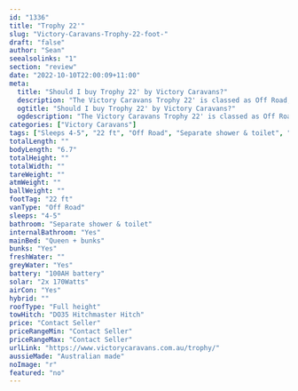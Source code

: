 ```yaml
---
id: "1336"
title: "Trophy 22'"
slug: "Victory-Caravans-Trophy-22-foot-"
draft: "false"
author: "Sean"
seealsolinks: "1"
section: "review"
date: "2022-10-10T22:00:09+11:00"
meta:
  title: "Should I buy Trophy 22' by Victory Caravans?"
  description: "The Victory Caravans Trophy 22' is classed as Off Road, and sleeps 4-5 people. It is Australian made and comes in at 22 ft. It generally has Separate shower & toilet."
  ogtitle: "Should I buy Trophy 22' by Victory Caravans?"
  ogdescription: "The Victory Caravans Trophy 22' is classed as Off Road, and sleeps 4-5 people. It is Australian made and comes in at 22 ft. It generally has Separate shower & toilet."
categories: ["Victory Caravans"]
tags: ["Sleeps 4-5", "22 ft", "Off Road", "Separate shower & toilet", "Full height", "Price Unknown", "Australian made"]
totalLength: ""
bodyLength: "6.7"
totalHeight: ""
totalWidth: ""
tareWeight: ""
atmWeight: ""
ballWeight: ""
footTag: "22 ft"
vanType: "Off Road"
sleeps: "4-5"
bathroom: "Separate shower & toilet"
internalBathroom: "Yes"
mainBed: "Queen + bunks"
bunks: "Yes"
freshWater: ""
greyWater: "Yes"
battery: "100AH battery"
solar: "2x 170Watts"
airCon: "Yes"
hybrid: ""
roofType: "Full height"
towHitch: "DO35 Hitchmaster Hitch"
price: "Contact Seller"
priceRangeMin: "Contact Seller"
priceRangeMax: "Contact Seller"
urlLink: "https://www.victorycaravans.com.au/trophy/"
aussieMade: "Australian made"
noImage: "r"
featured: "no"
---
```

